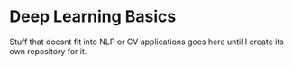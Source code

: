 # Deep Learning Basics

Stuff that doesnt fit into NLP or CV applications goes here until I create its own repository for it.
